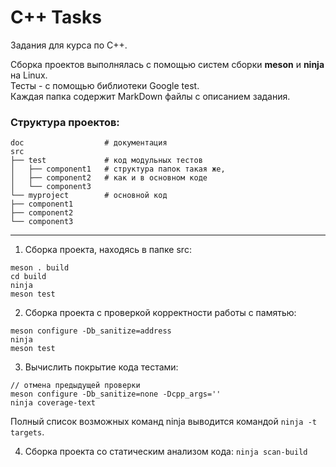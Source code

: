 # C++ Tasks

Задания для курса по C++.   

Сборка проектов выполнялась с помощью систем сборки **meson** и **ninja** на Linux.    
Тесты - с помощью библиотеки Google test.   
Каждая папка содержит MarkDown файлы с описанием задания.    

### Структура проектов:
```
doc                  # документация   
src    
├── test             # код модульных тестов   
│   ├── сomponent1   # структура папок такая же,   
│   ├── component2   # как и в основном коде   
│   └── component3   
└── myproject        # основной код   
├── component1   
├── component2   
└── component3    
```
---

1. Сборка проекта, находясь в папке src:   
```
meson . build   
cd build   
ninja   
meson test   
```

2. Сборка проекта с проверкой корректности работы с памятью:
```
meson configure -Db_sanitize=address   
ninja    
meson test   
```

3. Вычислить покрытие кода тестами:
```
// отмена предыдущей проверки   
meson configure -Db_sanitize=none -Dcpp_args=''   
ninja coverage-text   
```
Полный список возможных команд ninja выводится командой ```ninja -t targets```.

4. Сборка проекта со статическим анализом кода:
```ninja scan-build```

